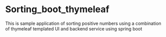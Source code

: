 # Sorting_boot_thymeleaf
This is sample application of sorting positive numbers using a combination of thymeleaf templated UI and backend service using spring boot
